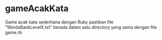 # gameAcakKata
Game acak kata sederhana dengan Ruby
pastikan file "WordsBankLevelX.txt" berada dalam satu directory yang sama dengan file game.rb
